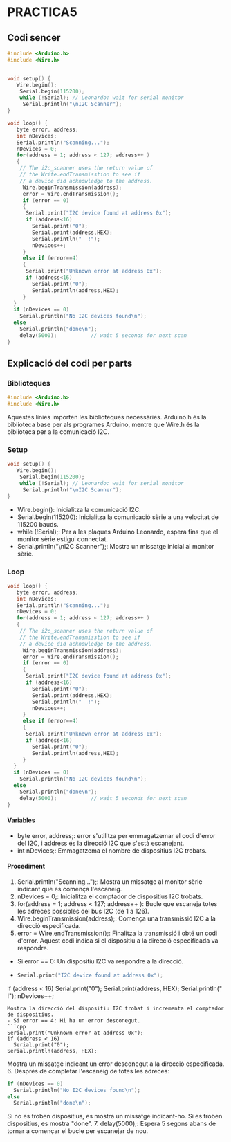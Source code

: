 # PRACTICA5
## Codi sencer
```cpp
#include <Arduino.h>
#include <Wire.h> 


void setup() {
   Wire.begin(); 
    Serial.begin(115200); 
    while (!Serial); // Leonardo: wait for serial monitor 
     Serial.println("\nI2C Scanner");
}

void loop() {
   byte error, address; 
   int nDevices; 
   Serial.println("Scanning..."); 
   nDevices = 0; 
   for(address = 1; address < 127; address++ ) 
   { 
    // The i2c_scanner uses the return value of 
    // the Write.endTransmisstion to see if 
    // a device did acknowledge to the address. 
     Wire.beginTransmission(address); 
     error = Wire.endTransmission(); 
     if (error == 0) 
     { 
      Serial.print("I2C device found at address 0x"); 
      if (address<16) 
        Serial.print("0"); 
        Serial.print(address,HEX); 
        Serial.println("  !"); 
        nDevices++; 
     } 
     else if (error==4) 
     { 
      Serial.print("Unknown error at address 0x"); 
      if (address<16) 
        Serial.print("0"); 
        Serial.println(address,HEX); 
     }     
  } 
  if (nDevices == 0) 
    Serial.println("No I2C devices found\n"); 
  else 
    Serial.println("done\n"); 
    delay(5000);           // wait 5 seconds for next scan
}
```

## Explicació del codi per parts
### Biblioteques
```cpp
#include <Arduino.h>
#include <Wire.h>
```
Aquestes línies importen les biblioteques necessàries. Arduino.h és la biblioteca base per als programes Arduino, mentre que Wire.h és la biblioteca per a la comunicació I2C.

### Setup
```cpp
void setup() {
   Wire.begin(); 
    Serial.begin(115200); 
    while (!Serial); // Leonardo: wait for serial monitor 
     Serial.println("\nI2C Scanner");
}
```
- Wire.begin(): Inicialitza la comunicació I2C.
- Serial.begin(115200): Inicialitza la comunicació sèrie a una velocitat de 115200 bauds.
- while (!Serial);: Per a les plaques Arduino Leonardo, espera fins que el monitor sèrie estigui connectat.
- Serial.println("\nI2C Scanner");: Mostra un missatge inicial al monitor sèrie.

### Loop
```cpp
void loop() {
   byte error, address; 
   int nDevices; 
   Serial.println("Scanning..."); 
   nDevices = 0; 
   for(address = 1; address < 127; address++ ) 
   { 
    // The i2c_scanner uses the return value of 
    // the Write.endTransmisstion to see if 
    // a device did acknowledge to the address. 
     Wire.beginTransmission(address); 
     error = Wire.endTransmission(); 
     if (error == 0) 
     { 
      Serial.print("I2C device found at address 0x"); 
      if (address<16) 
        Serial.print("0"); 
        Serial.print(address,HEX); 
        Serial.println("  !"); 
        nDevices++; 
     } 
     else if (error==4) 
     { 
      Serial.print("Unknown error at address 0x"); 
      if (address<16) 
        Serial.print("0"); 
        Serial.println(address,HEX); 
     }     
  } 
  if (nDevices == 0) 
    Serial.println("No I2C devices found\n"); 
  else 
    Serial.println("done\n"); 
    delay(5000);           // wait 5 seconds for next scan
}
```
#### Variables
- byte error, address;: error s'utilitza per emmagatzemar el codi d'error del I2C, i address és la direcció I2C que s'està escanejant.
- int nDevices;: Emmagatzema el nombre de dispositius I2C trobats.
#### Procediment
1. Serial.println("Scanning...");: Mostra un missatge al monitor sèrie indicant que es comença l'escaneig.
2. nDevices = 0;: Inicialitza el comptador de dispositius I2C trobats.
3. for(address = 1; address < 127; address++ ): Bucle que escaneja totes les adreces possibles del bus I2C (de 1 a 126).
4. Wire.beginTransmission(address);: Comença una transmissió I2C a la direcció especificada.
5. error = Wire.endTransmission();: Finalitza la transmissió i obté un codi d'error. Aquest codi indica si el dispositiu a la direcció especificada va respondre.
- Si error == 0: Un dispositiu I2C va respondre a la direcció.
- ```cpp
  Serial.print("I2C device found at address 0x");
if (address < 16) 
  Serial.print("0"); 
Serial.print(address, HEX); 
Serial.println("  !");
nDevices++;
```
Mostra la direcció del dispositiu I2C trobat i incrementa el comptador de dispositius.
- Si error == 4: Hi ha un error desconegut.
```cpp
Serial.print("Unknown error at address 0x");
if (address < 16) 
  Serial.print("0"); 
Serial.println(address, HEX);
```
Mostra un missatge indicant un error desconegut a la direcció especificada.
6. Després de completar l'escaneig de totes les adreces:
```cpp
if (nDevices == 0) 
  Serial.println("No I2C devices found\n"); 
else 
  Serial.println("done\n"); 
```
Si no es troben dispositius, es mostra un missatge indicant-ho. Si es troben dispositius, es mostra "done".
7. delay(5000);: Espera 5 segons abans de tornar a començar el bucle per escanejar de nou.
